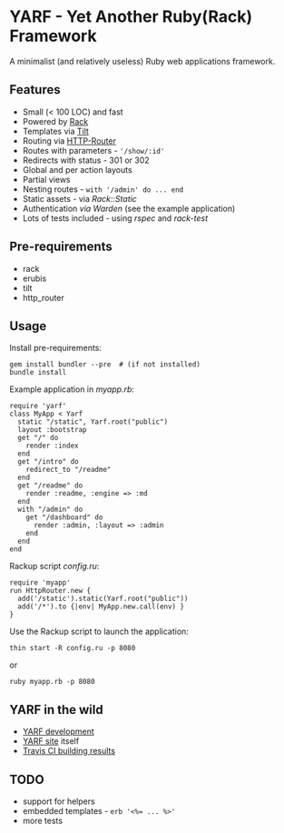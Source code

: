 # YARF - Yet Another Ruby(Rack) Framework

A minimalist (and relatively useless) Ruby web applications framework.


## Features

* Small (< 100 LOC) and fast
* Powered by [Rack](https://github.com/chneukirchen/rack)
* Templates via [Tilt](https://github.com/rtomayko/tilt)
* Routing via [HTTP-Router](https://github.com/joshbuddy/http_router)
* Routes with parameters - <code>'/show/:id'</code>
* Redirects with status - 301 or 302
* Global and per action layouts
* Partial views
* Nesting routes - <code>with '/admin' do ... end</code>
* Static assets - via *Rack::Static*
* Authentication *via Warden* (see the example application)
* Lots of tests included - using *rspec* and *rack-test*


## Pre-requirements

* rack
* erubis
* tilt
* http_router


## Usage

Install pre-requirements:

    gem install bundler --pre  # (if not installed)
    bundle install

Example application in *myapp.rb*:

    require 'yarf'
    class MyApp < Yarf
      static "/static", Yarf.root("public")
      layout :bootstrap
      get "/" do
        render :index
      end
      get "/intro" do
        redirect_to "/readme"
      end
      get "/readme" do
        render :readme, :engine => :md
      end
      with "/admin" do
        get "/dashboard" do
          render :admin, :layout => :admin
        end
      end
    end

Rackup script *config.ru*:

    require 'myapp'
    run HttpRouter.new {
      add('/static').static(Yarf.root("public"))
      add('/*').to {|env| MyApp.new.call(env) }
    }

Use the Rackup script to launch the application:

    thin start -R config.ru -p 8080

or

    ruby myapp.rb -p 8080

## YARF in the wild

* [YARF development](https://github.com/zh/yarf)
* [YARF site](http://yarf.herokuapp.com/) itself
* [Travis CI building results](http://travis-ci.org/#!/zh/yarf)


## TODO

* support for helpers
* embedded templates - <code>erb '<%= ... %>'</code>
* more tests
